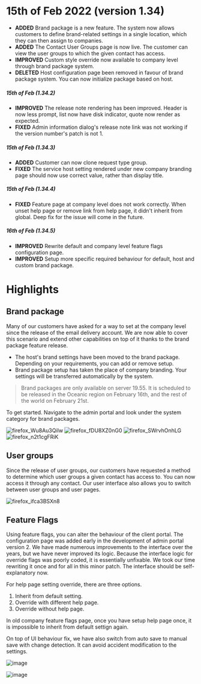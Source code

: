 # 15th of Feb 2022 (version 1.34)

- **ADDED** Brand package is a new feature. The system now allows customers to define brand-related settings in a single location, which they can then assign to companies.
- **ADDED** The Contact User Groups page is now live. The customer can view the user groups to which the given contact has access. 
- **IMPROVED** Custom style override now available to company level through brand package system.
- **DELETED** Host configuration page been removed in favour of brand package system. You can now initialize package based on host.

##### 15th of Feb (1.34.2)
- **IMPROVED** The release note rendering has been improved. Header is now less prompt, list now have disk indicator, quote now render as expected.
- **FIXED** Admin information dialog's release note link was not working if the version number's patch is not 1.

##### 15th of Feb (1.34.3)
- **ADDED** Customer can now clone request type group.
- **FIXED** The service host setting rendered under new company branding page should now use correct value, rather than display title.

##### 15th of Feb (1.34.4)
- **FIXED** Feature page at company level does not work correctly. When unset help page or remove link from help page, it didn't inherit from global. Deep fix for the issue will come in the future.

##### 16th of Feb (1.34.5)
- **IMPROVED** Rewrite default and company level feature flags configuration page.
- **IMPROVED** Setup more specific required behaviour for default, host and custom brand package.

# Highlights

## Brand package

Many of our customers have asked for a way to set at the company level since the release of the email delivery account. We are now able to cover this scenario and extend other capabilities on top of it thanks to the brand package feature release.

- The host's brand settings have been moved to the brand package. Depending on your requirements, you can add or remove setup.
- Brand package setup has taken the place of company branding. Your settings will be transferred automatically by the system.

> Brand packages are only available on server 19.55. It is scheduled to be released in the Oceanic region on February 16th, and the rest of the world on February 21st. 

To get started. Navigate to the admin portal and look under the system category for brand packages.

![firefox_Wu8Au3QiIw](https://user-images.githubusercontent.com/1712143/153964870-183df713-d4f8-4572-9e1c-358a4bc62ec7.png)
![firefox_fDU8XZ0nG0](https://user-images.githubusercontent.com/1712143/153964877-aff52101-8b01-4529-8cc1-aed6b7c0b93e.png)
![firefox_SWrvhOnhLG](https://user-images.githubusercontent.com/1712143/153964883-c57bd1d1-b145-4ebd-a627-67b6b55e5649.png)
![firefox_n2t1cgFRiK](https://user-images.githubusercontent.com/1712143/153964890-dd2c84a1-aed3-4756-924a-8f71a30fb144.png)

## User groups

Since the release of user groups, our customers have requested a method to determine which user groups a given contact has access to. You can now access it through any contact. Our user interface also allows you to switch between user groups and user pages.

![firefox_ifca3BSXn8](https://user-images.githubusercontent.com/1712143/153965596-7e84d48a-bcbd-4084-a924-e3c01bee28f5.png)

## Feature Flags

Using feature flags, you can alter the behaviour of the client portal. The configuration page was added early in the development of admin portal version 2. We have made numerous improvements to the interface over the years, but we have never improved its logic. Because the interface logic for override flags was poorly coded, it is essentially unfixable. We took our time rewriting it once and for all in this minor patch. The interface should be self-explanatory now.

For help page setting override, there are three options.

1. Inherit from default setting.
2. Override with different help page.
3. Override without help page.

In old company feature flags page, once you have setup help page once, it is impossible to inherit from default settign again.

On top of UI behaviour fix, we have also switch from auto save to manual save with change detection. It can avoid accident modification to the settings.

![image](https://user-images.githubusercontent.com/1712143/154194835-845bbc47-1639-4ec3-b3e5-4c6146f5718b.png)

![image](https://user-images.githubusercontent.com/1712143/154194964-fd49c8af-47d9-49ec-adc3-361d5e343b7f.png)
